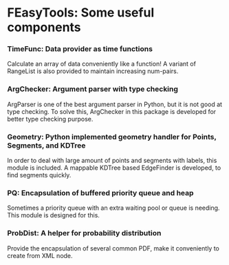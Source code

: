 # FEasyTools: Some useful components

### TimeFunc: Data provider as time functions
Calculate an array of data conveniently like a function! A variant of RangeList is also provided to maintain increasing num-pairs.

### ArgChecker: Argument parser with type checking
ArgParser is one of the best argument parser in Python, but it is not good at type checking. To solve this, ArgChecker in this package is developed for better type checking purpose.

### Geometry: Python implemented geometry handler for Points, Segments, and KDTree
In order to deal with large amount of points and segments with labels, this module is included. A mappable KDTree based EdgeFinder is developed, to find segments quickly.

### PQ: Encapsulation of buffered priority queue and heap
Sometimes a priority queue with an extra waiting pool or queue is needing. This module is designed for this.

### ProbDist: A helper for probability distribution
Provide the encapsulation of several common PDF, make it conveniently to create from XML node.